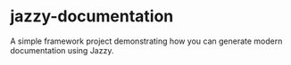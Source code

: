 # jazzy-documentation
A simple framework project demonstrating how you can generate modern documentation using Jazzy.

